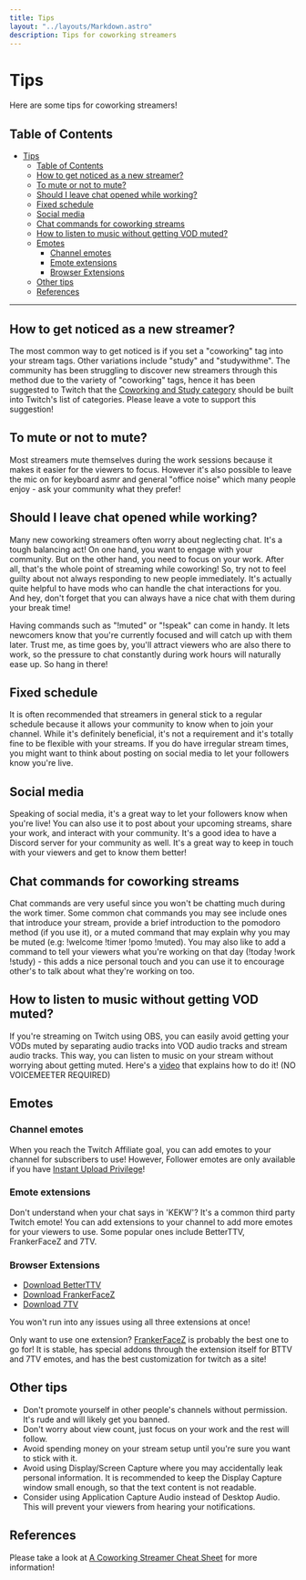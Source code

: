 ```yaml
---
title: Tips
layout: "../layouts/Markdown.astro"
description: Tips for coworking streamers
---
```


# Tips

Here are some tips for coworking streamers!

## Table of Contents

-   [Tips](#tips)
    -   [Table of Contents](#table-of-contents)
    -   [How to get noticed as a new streamer?](#how-to-get-noticed-as-a-new-streamer)
    -   [To mute or not to mute?](#to-mute-or-not-to-mute)
    -   [Should I leave chat opened while working?](#should-i-leave-chat-opened-while-working)
    -   [Fixed schedule](#fixed-schedule)
    -   [Social media](#social-media)
    -   [Chat commands for coworking streams](#chat-commands-for-coworking-streams)
    -   [How to listen to music without getting VOD muted?](#how-to-listen-to-music-without-getting-vod-muted)
    -   [Emotes](#emotes)
        -   [Channel emotes](#channel-emotes)
        -   [Emote extensions](#emote-extensions)
        -   [Browser Extensions](#browser-extensions)
    -   [Other tips](#other-tips)
    -   [References](#references)

---

## How to get noticed as a new streamer?

The most common way to get noticed is if you set a "coworking" tag into your stream tags. Other variations include "study" and "studywithme". The community has been struggling to discover new streamers through this method due to the variety of "coworking" tags, hence it has been suggested to Twitch that the <a href="https://twitch.uservoice.com/forums/310210-discover/suggestions/46004791-coworking" target="_blank" class="underline font-bold hover:text-blue-400">Coworking and Study category</a> should be built into Twitch's list of categories. Please leave a vote to support this suggestion!

## To mute or not to mute?

Most streamers mute themselves during the work sessions because it makes it easier for the viewers to focus. However it's also possible to leave the mic on for keyboard asmr and general "office noise" which many people enjoy - ask your community what they prefer!

## Should I leave chat opened while working?

Many new coworking streamers often worry about neglecting chat. It's a tough balancing act! On one hand, you want to engage with your community. But on the other hand, you need to focus on your work. After all, that's the whole point of streaming while coworking! So, try not to feel guilty about not always responding to new people immediately. It's actually quite helpful to have mods who can handle the chat interactions for you. And hey, don't forget that you can always have a nice chat with them during your break time!

Having commands such as "!muted" or "!speak" can come in handy. It lets newcomers know that you're currently focused and will catch up with them later. Trust me, as time goes by, you'll attract viewers who are also there to work, so the pressure to chat constantly during work hours will naturally ease up. So hang in there!

## Fixed schedule

It is often recommended that streamers in general stick to a regular schedule because it allows your community to know when to join your channel. While it's definitely beneficial, it's not a requirement and it's totally fine to be flexible with your streams. If you do have irregular stream times, you might want to think about posting on social media to let your followers know you're live.

## Social media

Speaking of social media, it's a great way to let your followers know when you're live! You can also use it to post about your upcoming streams, share your work, and interact with your community. It's a good idea to have a Discord server for your community as well. It's a great way to keep in touch with your viewers and get to know them better!

## Chat commands for coworking streams

Chat commands are very useful since you won't be chatting much during the work timer. Some common chat commands you may see include ones that introduce your stream, provide a brief introduction to the pomodoro method (if you use it), or a muted command that may explain why you may be muted (e.g: !welcome !timer !pomo !muted). You may also like to add a command to tell your viewers what you're working on that day (!today !work !study) - this adds a nice personal touch and you can use it to encourage other's to talk about what they're working on too.

## How to listen to music without getting VOD muted?

If you're streaming on Twitch using OBS, you can easily avoid getting your VODs muted by separating audio tracks into VOD audio tracks and stream audio tracks. This way, you can listen to music on your stream without worrying about getting muted. Here's a <a href="https://youtu.be/0Lj5rkqSp48/" target="_blank" class="underline hover:text-blue-400">video</a> that explains how to do it! (NO VOICEMEETER REQUIRED)

## Emotes

### Channel emotes

When you reach the Twitch Affiliate goal, you can add emotes to your channel for subscribers to use! However, Follower emotes are only available if you have <a href="https://help.twitch.tv/s/article/emote-guidelines?language=en_US#instantupload" target="_blank" class="underline hover:text-blue-400">Instant Upload Privilege</a>!

### Emote extensions

Don't understand when your chat says in 'KEKW'? It's a common third party Twitch emote! You can add extensions to your channel to add more emotes for your viewers to use. Some popular ones include BetterTTV, FrankerFaceZ and 7TV.

### Browser Extensions

<ul>
  <li><a href="https://betterttv.com/" target="_blank" class="underline hover:text-blue-400">Download BetterTTV</a></li>
  <li><a href="https://www.frankerfacez.com/" target="_blank" class="underline hover:text-blue-400">Download FrankerFaceZ</a></li>
  <li><a href="https://7tv.app/" target="_blank" class="underline hover:text-blue-400">Download 7TV</a></li>
</ul>

You won't run into any issues using all three extensions at once!

Only want to use one extension? <a href="https://www.frankerfacez.com/" target="_blank" class="underline hover:text-blue-400">FrankerFaceZ</a> is probably the best one to go for! It is stable, has special addons through the extension itself for BTTV and 7TV emotes, and has the best customization for twitch as a site!

## Other tips

-   Don't promote yourself in other people's channels without permission. It's rude and will likely get you banned.
-   Don't worry about view count, just focus on your work and the rest will follow.
-   Avoid spending money on your stream setup until you're sure you want to stick with it.
-   Avoid using Display/Screen Capture where you may accidentally leak personal information. It is recommended to keep the Display Capture window small enough, so that the text content is not readable.
-   Consider using Application Capture Audio instead of Desktop Audio. This will prevent your viewers from hearing your notifications.

## References

Please take a look at <a href="https://third-stinger-20a.notion.site/A-Coworking-Streamer-Cheat-Sheet-01ee1e5ff006410d84c339069ea6546c" target="_blank" class="underline underline-offset-2 hover:text-blue-400">A Coworking Streamer Cheat Sheet</a> for more information!
